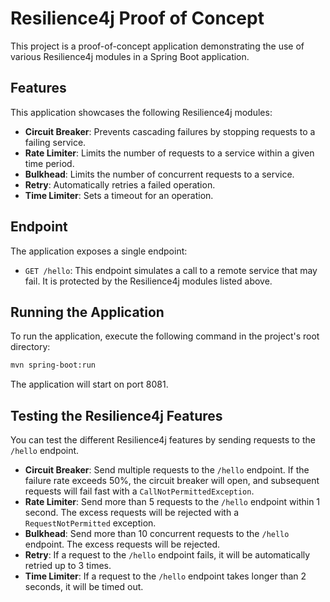 # Resilience4j Proof of Concept

This project is a proof-of-concept application demonstrating the use of various Resilience4j modules in a Spring Boot application.

## Features

This application showcases the following Resilience4j modules:

*   **Circuit Breaker**: Prevents cascading failures by stopping requests to a failing service.
*   **Rate Limiter**: Limits the number of requests to a service within a given time period.
*   **Bulkhead**: Limits the number of concurrent requests to a service.
*   **Retry**: Automatically retries a failed operation.
*   **Time Limiter**: Sets a timeout for an operation.

## Endpoint

The application exposes a single endpoint:

*   `GET /hello`: This endpoint simulates a call to a remote service that may fail. It is protected by the Resilience4j modules listed above.

## Running the Application

To run the application, execute the following command in the project's root directory:

```bash
mvn spring-boot:run
```

The application will start on port 8081.

## Testing the Resilience4j Features

You can test the different Resilience4j features by sending requests to the `/hello` endpoint.

*   **Circuit Breaker**: Send multiple requests to the `/hello` endpoint. If the failure rate exceeds 50%, the circuit breaker will open, and subsequent requests will fail fast with a `CallNotPermittedException`.
*   **Rate Limiter**: Send more than 5 requests to the `/hello` endpoint within 1 second. The excess requests will be rejected with a `RequestNotPermitted` exception.
*   **Bulkhead**: Send more than 10 concurrent requests to the `/hello` endpoint. The excess requests will be rejected.
*   **Retry**: If a request to the `/hello` endpoint fails, it will be automatically retried up to 3 times.
*   **Time Limiter**: If a request to the `/hello` endpoint takes longer than 2 seconds, it will be timed out.
